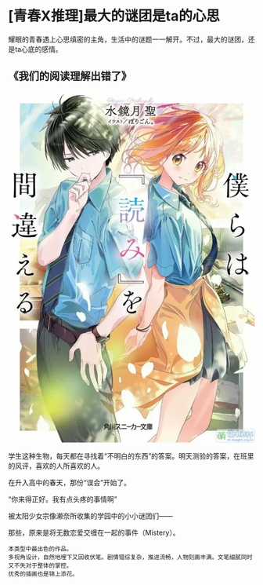 # [青春X推理]最大的谜团是ta的心思

耀眼的青春遇上心思缜密的主角，生活中的谜题一一解开。不过，最大的谜团，还是ta心底的感情。

## 《我们的阅读理解出错了》
![alt text](img/image.png)

学生这种生物，每天都在寻找着“不明白的东西”的答案。明天测验的答案，在班里的风评，喜欢的人所喜欢的人。

在升入高中的春天，那份“误会”开始了。

“你来得正好。我有点头疼的事情啊”

被太阳少女宗像濑奈所收集的学园中的小小谜团们——

那些，原来是将无数恋爱交缠在一起的事件（Mistery）。

```
本类型中最出色的作品。  
多视角设计，自然地埋下又回收伏笔。剧情错综复杂，推进流畅，人物刻画丰满。文笔细腻同时又不失对于整体的掌控。  
优秀的插画也是锦上添花。  
```

